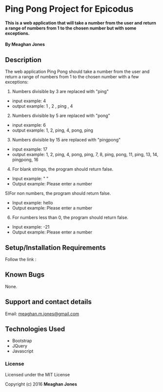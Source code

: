 # Ping Pong Project for Epicodus

#### This is a web application that will take a number from the user and return a range of numbers from 1 to the chosen number but with some exceptions.

#### By Meaghan Jones

## Description

 The web application Ping Pong should take a number from the user and return a range of numbers from 1 to the chosen number with a few exceptions:<br>

 1) Numbers divisible by 3 are replaced with "ping"
 * input example: 4
 * output example: 1 , 2 , ping , 4 <br>
 2) Numbers divisible by 5 are replaced with "pong"
 * input example: 6
 * output example: 1, 2, ping, 4, pong, ping <br>
 3) Numbers divisible by 15 are replaced with "pingpong"
 * input example: 17
 * output example: 1, 2, ping, 4, pong, ping, 7, 8, ping, pong, 11, ping, 13, 14, pingpong, 16 <br>

 4) For blank strings, the program should return false.
* Input example: " "
* Output example: Please enter a number<br>

5)For non numbers, the program should return false.
* Input example: hello
* Output example: Please enter a number<br>

6) For numbers less than 0, the program should return false.
* Input example: -21
* Output example: Please enter a number <br>


## Setup/Installation Requirements

Follow the link :


## Known Bugs

None.  

## Support and contact details

Email: meaghan.m.jones@gmail.com

## Technologies Used

* Bootstrap
* JQuery
* Javascript

### License

Licensed under the MIT License

Copyright (c) 2016 **Meaghan Jones**

